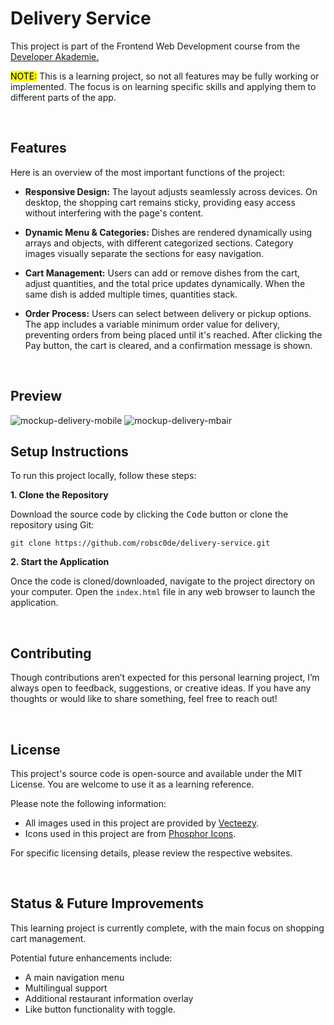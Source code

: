 # Delivery Service

This project is part of the Frontend Web Development course from the [Developer Akademie.](https://developerakademie.com/) 

<mark>NOTE:</mark> This is a learning project, so not all features may be fully working or implemented. The focus is on learning specific skills and applying them to different parts of the app.

<br>

## Features

Here is an overview of the most important functions of the project:

- **Responsive Design:** The layout adjusts seamlessly across devices. On desktop, the shopping cart remains sticky, providing easy access without interfering with the page's content.

- **Dynamic Menu & Categories:** Dishes are rendered dynamically using arrays and objects, with different categorized sections. Category images visually separate the sections for easy navigation.

- **Cart Management:** Users can add or remove dishes from the cart, adjust quantities, and the total price updates dynamically. When the same dish is added multiple times, quantities stack.

- **Order Process:** Users can select between delivery or pickup options. The app includes a variable minimum order value for delivery, preventing orders from being placed until it's reached. After clicking the Pay button, the cart is cleared, and a confirmation message is shown.

<br>

## Preview

![mockup-delivery-mobile](https://github.com/user-attachments/assets/5342ad98-0803-4def-a905-cc708deb4d8a)
![mockup-delivery-mbair](https://github.com/user-attachments/assets/e2dafa15-039f-4f7e-87b1-ed8f0ba73330)

## Setup Instructions

To run this project locally, follow these steps:

**1. Clone the Repository**

Download the source code by clicking the <kbd>Code</kbd> button or clone the repository using Git:


```
git clone https://github.com/robsc0de/delivery-service.git
```


**2. Start the Application**

Once the code is cloned/downloaded, navigate to the project directory on your computer. Open the `index.html` file in any web browser to launch the application.

<br>

## Contributing

Though contributions aren’t expected for this personal learning project, I’m always open to feedback, suggestions, or creative ideas. If you have any thoughts or would like to share something, feel free to reach out!

<br>

## License

This project's source code is open-source and available under the MIT License. You are welcome to use it as a learning reference. 

Please note the following information:

- All images used in this project are provided by [Vecteezy](https://www.vecteezy.com/).
- Icons used in this project are from [Phosphor Icons](https://phosphoricons.com/).

For specific licensing details, please review the respective websites.

<br>

## Status & Future Improvements
This learning project is currently complete, with the main focus on shopping cart management.

Potential future enhancements include:

- A main navigation menu
- Multilingual support
- Additional restaurant information overlay
- Like button functionality with toggle.
